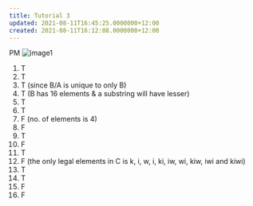 ```yaml
---
title: Tutorial 3
updated: 2021-08-11T16:45:25.0000000+12:00
created: 2021-08-11T16:12:08.0000000+12:00
---
```


PM
![image1](../../../../resources/c5f1528fb17b4cfbbc80ae8f377786d4.png)
1.  T
2.  T
3.  T (since B/A is unique to only B)
4.  T (B has 16 elements & a substring will have lesser)
5.  T
6.  T
7.  F (no. of elements is 4)
8.  F
9.  T
10. F
11. T
12. F (the only legal elements in C is k, i, w, i, ki, iw, wi, kiw, iwi and kiwi)
13. T
14. T
15. F
16. F

